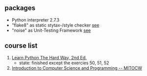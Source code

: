 ## packages
* Python interpreter 2.7.3
* "flake8" as static stytax-/style checker [see](./lint.sh)
* "noise" as Unit-Testing Framework [see](./run_test.sh)

## course list
1. [Learn Python The Hard Way, 2nd Ed.](http://sebug.net/paper/books/LearnPythonTheHardWay/index.html)
   - state: finished except the exercies 50, 51, 52
2. [Introduction to Computer Science and Programming -- MITOCW](http://ocw.mit.edu/courses/electrical-engineering-and-computer-science/6-00-introduction-to-computer-science-and-programming-fall-2008/)







